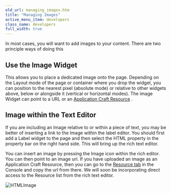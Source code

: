 ```yaml
---
old_url: managing_images.htm
title: "Managing Images"
active_menu_item: developers
class_name: developers
full_width: true
---
```



In most cases, you will want to add images to your content. There are two principle ways of doing this

## Use the Image Widget

This allows you to place a dedicated image onto the page. Depending on the Layout mode of the page or container where you drop the widget, you can position to the nearest pixel (absolute mode) or relative to other widgets above, below or alongside it (vertical or horizontal modes). The image Widget can point to a URL or an [Application Craft Resource](/developers/documentation/product-guide/the-console/console-tabs/resources) .

## Image within the Text Editor

If you are including an Image relative to or within a piece of text, you may be better of inserting a link to the Image within the label editor. You should first add a Label widget to the page and then select the HTML property in the property bar on the right hand side. This will bring up the rich text editor.

You can insert an image by pressing the Image icon within the rich editor. You can then point to an image url. If you have uploaded an image as an Application Craft Resource, then you can go to the [Resource tab](/developers/documentation/product-guide/the-console/console-tabs/resources) in the Console and copy the url from there. We will soon be incorporating direct access to the Resource list from the rich text editor.

![HTMLImage](/img/docs/htmlimage.zoom86.png)

